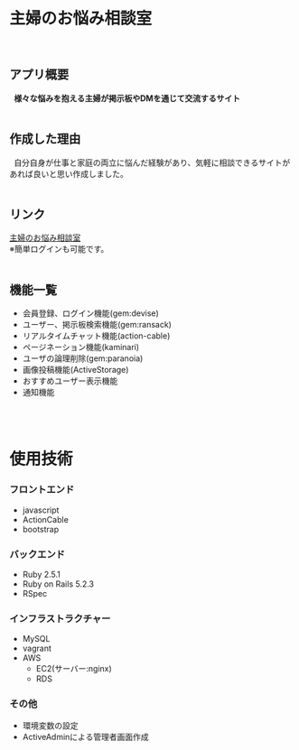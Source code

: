 # 主婦のお悩み相談室
<br/>

## アプリ概要
&nbsp; **様々な悩みを抱える主婦が掲示板やDMを通じて交流するサイト**
<br/>
<br/>

## 作成した理由
&nbsp; 自分自身が仕事と家庭の両立に悩んだ経験があり、気軽に相談できるサイトがあれば良いと思い作成しました。
<br/>
<br/>

## リンク
[主婦のお悩み相談室](http://54.65.121.14/ "サイトを見る")
<br/>
※簡単ログインも可能です。
<br/>
<br/>

## 機能一覧
- 会員登録、ログイン機能(gem:devise)
- ユーザー、掲示板検索機能(gem:ransack)
- リアルタイムチャット機能(action-cable)
- ページネーション機能(kaminari)
- ユーザの論理削除(gem:paranoia)
- 画像投稿機能(ActiveStorage)
- おすすめユーザー表示機能
- 通知機能
<br/>
<br/>

# 使用技術
### フロントエンド
- javascript
- ActionCable
- bootstrap

### バックエンド
- Ruby 2.5.1
- Ruby on Rails 5.2.3
- RSpec

### インフラストラクチャー
- MySQL
- vagrant
- AWS
  - EC2(サーバー:nginx)
  - RDS

### その他
- 環境変数の設定
- ActiveAdminによる管理者画面作成
<br/>
<br/>
